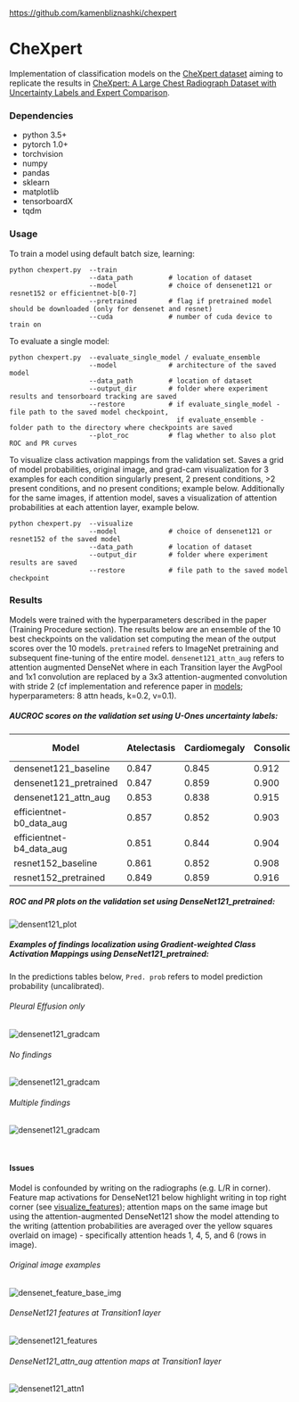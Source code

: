 https://github.com/kamenbliznashki/chexpert

# CheXpert

Implementation of classification models on the [CheXpert dataset](https://stanfordmlgroup.github.io/competitions/chexpert/) aiming to replicate the results in [CheXpert: A Large Chest Radiograph Dataset with Uncertainty Labels and Expert Comparison](https://arxiv.org/abs/1901.07031).

### Dependencies
* python 3.5+
* pytorch 1.0+
* torchvision
* numpy
* pandas
* sklearn
* matplotlib
* tensorboardX
* tqdm

### Usage

To train a model using default batch size, learning:
```
python chexpert.py  --train
                    --data_path         # location of dataset
                    --model             # choice of densenet121 or resnet152 or efficientnet-b[0-7]
                    --pretrained        # flag if pretrained model should be downloaded (only for densenet and resnet)
                    --cuda              # number of cuda device to train on
```

To evaluate a single model:
```
python chexpert.py  --evaluate_single_model / evaluate_ensemble
                    --model             # architecture of the saved model
                    --data_path         # location of dataset
                    --output_dir        # folder where experiment results and tensorboard tracking are saved
                    --restore           # if evaluate_single_model - file path to the saved model checkpoint,
                                          if evaluate_ensemble - folder path to the directory where checkpoints are saved
                    --plot_roc          # flag whether to also plot ROC and PR curves
```

To visualize class activation mappings from the validation set. Saves a grid of model probabilities, original image, and grad-cam visualization for 3 examples for each condition singularly present, 2 present conditions, >2 present conditions, and no present conditions; example below. Additionally for the same images, if attention model, saves a visualization of attention probabilities at each attention layer, example below.
```
python chexpert.py  --visualize
                    --model             # choice of densenet121 or resnet152 of the saved model
                    --data_path         # location of dataset
                    --output_dir        # folder where experiment results are saved
                    --restore           # file path to the saved model checkpoint
```

### Results

Models were trained with the hyperparameters described in the paper (Training Procedure section). The results below are an ensemble of the 10 best checkpoints on the validation set computing the mean of the output scores over the 10 models. `pretrained` refers to ImageNet pretraining and subsequent fine-tuning of the entire model. `densenet121_attn_aug` refers to attention augmented DenseNet where in each Transition layer the AvgPool and 1x1 convolution are replaced by a 3x3 attention-augmented convolution with stride 2 (cf implementation and reference paper in [models](/models/); hyperparameters: 8 attn heads, k=0.2, v=0.1).

##### AUCROC scores on the validation set using U-Ones uncertainty labels:

| Model | Atelectasis | Cardiomegaly | Consolidation | Edema | Pleural Effusion |
| --- | --- | --- | --- | --- | --- |
| densenet121_baseline | 0.847 | 0.845	| 0.912 | 0.905 | 0.938 |
| densenet121_pretrained | 0.847 | 0.859 | 0.900 | 0.936 | 0.940 |
| densenet121_attn_aug | 0.853 | 0.838 | 0.915 | 0.869 | 0.913 |
| efficientnet-b0_data_aug | 0.857 | 0.852 | 0.903 | 0.890 | 0.932 |
| efficientnet-b4_data_aug	| 0.851	| 0.844 | 0.904 | 0.890 | 0.928 |
| resnet152_baseline | 0.861 | 0.852 | 0.908 | 0.894 | 0.919 |
| resnet152_pretrained | 0.849 | 0.859 | 0.916 | 0.934 | 0.944 |


##### ROC and PR plots on the validation set using DenseNet121_pretrained:

![densent121_plot](images/densenet121_pretrained_data_aug_roc_pr_step_ensemble.png)


##### Examples of findings localization using Gradient-weighted Class Activation Mappings using DenseNet121_pretrained:

In the predictions tables below, `Pred. prob` refers to model prediction probability (uncalibrated).

###### Pleural Effusion only

![densenet121_gradcam](images/densenet121_pretrained_vis_Pleural_Effusion_step_41700.png)

###### No findings

![densenet121_gradcam](images/densenet121_pretrained_vis_No_findings_step_41700.png)

###### Multiple findings

![densenet121_gradcam](images/densenet121_pretrained_vis_Multiple_conditions_step_41700.png)

<br>

#### Issues

Model is confounded by writing on the radiographs (e.g. L/R in corner). Feature map activations for DenseNet121 below highlight writing in top right corner (see [visualize_features](visualize_features.ipynb)); attention maps on the same image but using the attention-augmented DenseNet121 show the model attending to the writing (attention probabilities are averaged over the yellow squares overlaid on image) - specifically attention heads 1, 4, 5, and 6 (rows in image).

###### Original image examples
![densenet_feature_base_img](images/patient64541_view1_frontal.jpg)

###### DenseNet121 features at Transition1 layer
![densenet121_features](images/densenet121_transition1_activations_step_43500.png)

###### DenseNet121_attn_aug attention maps at Transition1 layer
![densenet121_attn1](images/densenet121_attn_sgd_ttn_image_idx_0_3_layer_0.png)
